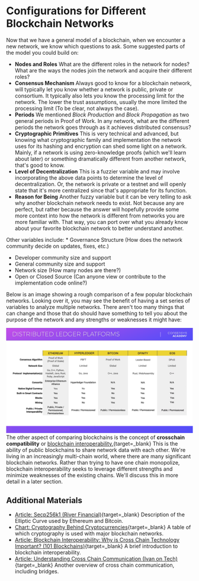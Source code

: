  Configurations for Different Blockchain Networks
================================================

  Now that we have a general model of a blockchain, when we encounter a new network, we know which questions to ask. Some suggested parts of the model you could build on:

 * **Nodes and Roles** What are the different roles in the network for nodes? What are the ways the nodes join the network and acquire their different roles?
* **Consensus Mechanism** Always good to know for a blockchain network, will typically let you know whether a network is public, private or consortium. It typically also lets you know the processing limit for the network. The lower the trust assumptions, usually the more limited the processing limit (To be clear, not always the case).
* **Periods** We mentioned *Block Production* and *Block Propagation* as two general periods in Proof of Work. In any network, what are the different periods the network goes through as it achieves distributed consensus?
* **Cryptographic Primitives** This is very technical and advanced, but knowing what cryptographic family and implementation the network uses for its hashing and encryption can shed some light on a network. Mainly, if a network is using zero-knowledge proofs (which we'll learn about later) or something dramatically different from another network, that's good to know.
* **Level of Decentralization** This is a fuzzier variable and may involve incorporating the above data points to determine the level of decentralization. Or, the network is private or a testnet and will openly state that it's more centralized since that's appropriate for its function.
* **Reason for Being** Another fuzzy variable but it can be very telling to ask why another blockchain network needs to exist. Not because any are perfect, but rather because the answer will hopefully provide some more context into how the network is different from networks you are more familiar with. That way, you can port over what you already know about your favorite blockchain network to better understand another.

 Other variables include: * Governance Structure (How does the network community decide on updates, fixes, etc.)
* Developer community size and support
* General community size and support
* Network size (How many nodes are there?)
* Open or Closed Source (Can anyone view or contribute to the implementation code online?)

 

 Below is an image showing a rough comparison of a few popular blockchain networks. Looking over it, you may see the benefit of having a set series of variables to analyze multiple networks. There aren't too many things that can change and those that do should have something to tell you about the purpose of the network and any strengths or weaknesses it might have:

 ![](../../../img/S01/blockchain-config.png) The other aspect of comparing blockchains is the concept of **crosschain compatibility** or [blockchain interoperability.](https://101blockchains.com/blockchain-interoperability/){target=_blank} This is the ability of public blockchains to share network data with each other. We're living in an increasingly multi-chain world, where there are many significant blockchain networks. Rather than trying to have one chain monopolize, blockchain interoperability seeks to leverage different strengths and minimize weaknesses of the existing chains. We'll discuss this in more detail in a later section.

 Additional Materials
--------------------

 * [Article: Secp256k1 (River Financial)](https://river.com/learn/terms/s/secp256k1/){target=_blank} Description of the Elliptic Curve used by Ethereum and Bitcoin.
* [Chart: Cryptography Behind Cryptocurrencies](https://www.susanka.eu/coins-crypto/){target=_blank} A table of which cryptography is used with major blockchain networks.
* [Article: Blockchain Interoperability: Why is Cross Chain Technology Important? (101 Blockchains)](https://101blockchains.com/blockchain-interoperability/){target=_blank} A brief introduction to blockchain interoperability.
* [Article: Understanding Cross Chain Communication (Ivan on Tech)](https://academy.ivanontech.com/blog/understanding-cross-chain-communication-examining-blockchain-interoperability-and-why-it-matters){target=_blank} Another overview of cross chain communication, including bridges.

 